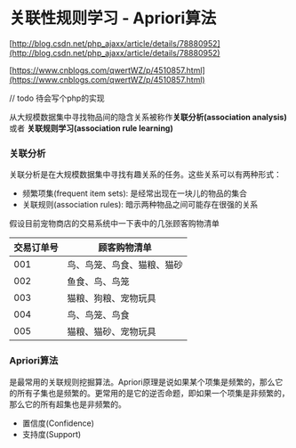 # 关联性规则学习 - Apriori算法


[http://blog.csdn.net/php_ajaxx/article/details/78880952](http://blog.csdn.net/php_ajaxx/article/details/78880952)


[https://www.cnblogs.com/qwertWZ/p/4510857.html](https://www.cnblogs.com/qwertWZ/p/4510857.html)

// todo 待会写个php的实现

从大规模数据集中寻找物品间的隐含关系被称作**关联分析(association analysis)** 或者 **关联规则学习(association rule learning)**

### 关联分析
关联分析是在大规模数据集中寻找有趣关系的任务。这些关系可以有两种形式：
* 频繁项集(frequent item sets): 是经常出现在一块儿的物品的集合
* 关联规则(association rules): 暗示两种物品之间可能存在很强的关系

假设目前宠物商店的交易系统中一下表中的几张顾客购物清单

| 交易订单号    | 顾客购物清单 |
| --------    | ------------ |
| 001         | 鸟、鸟笼、鸟食、猫粮、猫砂 |   
| 002         | 鱼食、鸟、鸟笼       |  
| 003         | 猫粮、狗粮、宠物玩具  |
| 004         | 鸟、鸟笼、鸟食  |
| 005         | 猫粮、猫砂、宠物玩具  |




### Apriori算法

是最常用的关联规则挖掘算法。Apriori原理是说如果某个项集是频繁的，那么它的所有子集也是频繁的。更常用的是它的逆否命题，即如果一个项集是非频繁的，那么它的所有超集也是非频繁的。


* 置信度(Confidence)
* 支持度(Support)
